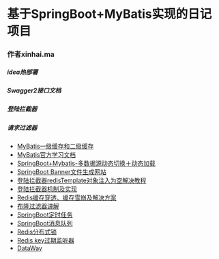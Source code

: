# 基于SpringBoot+MyBatis实现的日记项目
### 作者xinhai.ma
##### idea热部署
##### Swagger2接口文档
##### 登陆拦截器
##### 请求过滤器
* [MyBatis一级缓存和二级缓存](https://www.cnblogs.com/happyflyingpig/p/7739749.html)
* [MyBatis官方学习文档](https://mybatis.org/mybatis-3/zh/index.html)
* [SpringBoot+Mybatis-多数据源动态切换＋动态加载](https://www.jianshu.com/p/7f1b785cd986)
* [SpringBoot Banner文件生成网站](https://www.bootschool.net/ascii)
* [登陆拦截器redisTemplate对象注入为空解决教程](https://www.cnblogs.com/zj-mxcz/p/12422953.html)
* [登陆拦截器机制及实现](https://blog.csdn.net/zxd1435513775/article/details/86555130)
* [Redis缓存穿透、缓存雪崩及解决方案](https://blog.csdn.net/wx1528159409/article/details/88357728,)
* [布隆过滤器讲解](https://blog.csdn.net/yonggeit/article/details/103033869)
* [SpringBoot定时任务]()
* [SpringBoot消息队列]()
* [Redis分布式锁]()
* [Redis key过期监听器](https://www.cnblogs.com/chong-zuo3322/p/13274212.html)
* [DataWay](https://mp.weixin.qq.com/s/Ri3C0KnJktdSGw0PEiPXJg)